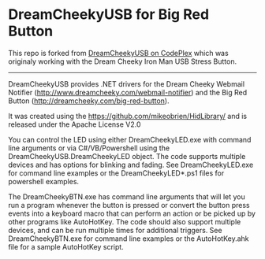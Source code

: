 # DreamCheekyUSB for Big Red Button

This repo is forked from [DreamCheekyUSB on CodePlex](https://dreamcheekyusb.codeplex.com/) which was originaly working with the Dream Cheeky Iron Man USB Stress Button.

-------------

DreamCheekyUSB provides .NET drivers for the Dream Cheeky Webmail Notifier (http://www.dreamcheeky.com/webmail-notifier) and the Big Red Button (http://dreamcheeky.com/big-red-button).

It was created using the https://github.com/mikeobrien/HidLibrary/ and is released under the Apache License V2.0

You can control the LED using either DreamCheekyLED.exe with command line arguments or via C#/VB/Powershell using 
the DreamCheekyUSB.DreamCheekyLED object. The code supports multiple devices and has options for blinking and fading.
See DreamCheekyLED.exe for command line examples or the DreamCheekyLED*.ps1 files for powershell examples.

The DreamCheekyBTN.exe has command line arguments that will let you run a program whenever the button is pressed or
convert the button press events into a keyboard macro that can perform an action or be picked up by other programs
like AutoHotKey. The code should also support multiple devices, and can be run multiple times for additional triggers.
See DreamCheekyBTN.exe for command line examples or the AutoHotKey.ahk file for a sample AutoHotKey script.